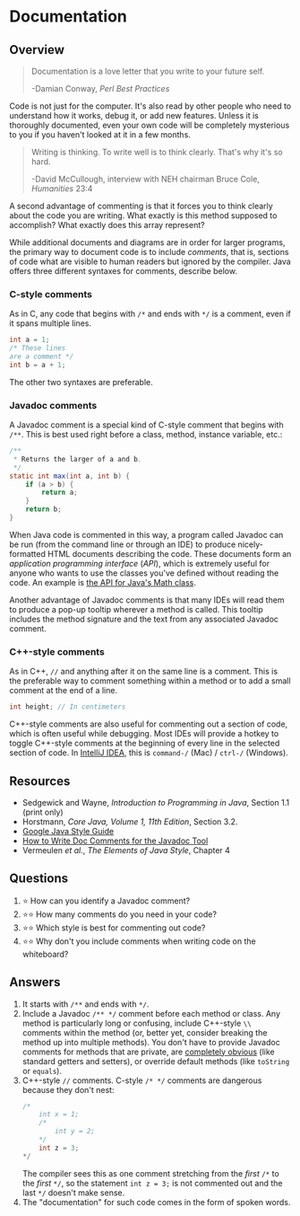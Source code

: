 # Documentation
## Overview
> Documentation is a love letter that you write to your future self.
>
> -Damian Conway, *Perl Best Practices*

Code is not just for the computer. It's also read by other people who need to understand how it works, debug it, or add new features. Unless it is thoroughly documented, even your own code will be completely mysterious to you if you haven't looked at it in a few months.

> Writing is thinking. To write well is to think clearly. That's why it's so hard.
>
> -David McCullough, interview with NEH chairman Bruce Cole, *Humanities* 23:4

A second advantage of commenting is that it forces you to think clearly about the code you are writing. What exactly is this method supposed to accomplish? What exactly does this array represent?

While additional documents and diagrams are in order for larger programs, the primary way to document code is to include *comments*, that is, sections of code what are visible to human readers but ignored by the compiler. Java offers three different syntaxes for comments, describe below.

### C-style comments

As in C, any code that begins with `/*` and ends with `*/` is a comment, even if it spans multiple lines.

```java
int a = 1;
/* These lines
are a comment */
int b = a + 1;
```

The other two syntaxes are preferable.

### Javadoc comments

A Javadoc comment is a special kind of C-style comment that begins with `/**`. This is best used right before a class, method, instance variable, etc.:

```java
/**
 * Returns the larger of a and b.
 */
static int max(int a, int b) {
    if (a > b) {
        return a;
    }
    return b;
}
```

When Java code is commented in this way, a program called Javadoc can be run (from the command line or through an IDE) to produce nicely-formatted HTML documents describing the code. These documents form an *application programming interface* (*API*), which is extremely useful for anyone who wants to use the classes you've defined without reading the code. An example is [the API for Java's Math class](https://docs.oracle.com/en/java/javase/11/docs/api/java.base/java/lang/Math.html).

Another advantage of Javadoc comments is that many IDEs will read them to produce a pop-up tooltip wherever a method is called. This tooltip includes the method signature and the text from any associated Javadoc comment.

### C++-style comments

As in C++, `//` and anything after it on the same line is a comment. This is the preferable way to comment something within a method or to add a small comment at the end of a line.

```java
int height; // In centimeters
```

C++-style comments are also useful for commenting out a section of code, which is often useful while debugging.  Most IDEs will provide a hotkey to toggle C++-style comments at the beginning of every line in the selected section of code. In [IntelliJ IDEA](../development_tools/intellij_idea.md), this is `command-/` (Mac) / `ctrl-/` (Windows).

## Resources
- Sedgewick and Wayne, *Introduction to Programming in Java*, Section 1.1 (print only)
- Horstmann, *Core Java, Volume 1, 11th Edition*, Section 3.2.
- [Google Java Style Guide](https://google.github.io/styleguide/javaguide.html)
- [How to Write Doc Comments for the Javadoc Tool](https://www.oracle.com/technetwork/java/javase/documentation/index-137868.html)
- Vermeulen *et al.*, *The Elements of Java Style*, Chapter 4 

## Questions
1. :star: How can you identify a Javadoc comment?
1. :star::star: How many comments do you need in your code?
1. :star::star: Which style is best for commenting out code?
1. :star::star: Why don't you include comments when writing code on the whiteboard?
## Answers
1. It starts with `/**` and ends with `*/`.
1. Include a Javadoc `/** */` comment before each method or class. Any method is particularly long or confusing, include C++-style `\\` comments within the method (or, better yet, consider breaking the method up into multiple methods). You don't have to provide Javadoc comments for methods that are private, are [completely obvious](https://google.github.io/styleguide/javaguide.html#s7.3.1-javadoc-exception-self-explanatory) (like standard getters and setters), or override default methods (like `toString` or `equals`). 
1. C++-style `//` comments. C-style `/* */` comments are dangerous because they don't nest:
    ```java
    /*
        int x = 1;
        /*
            int y = 2;
        */
        int z = 3;
    */
    ```
    The compiler sees this as one comment stretching from the *first* `/*` to the *first* `*/`, so the statement `int z = 3;` is not commented out and the last `*/` doesn't make sense.
1. The "documentation" for such code comes in the form of spoken words.
